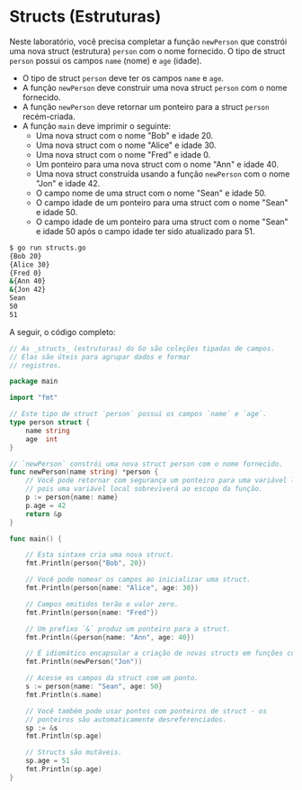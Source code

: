 # Structs (Estruturas)

Neste laboratório, você precisa completar a função `newPerson` que constrói uma nova struct (estrutura) `person` com o nome fornecido. O tipo de struct `person` possui os campos `name` (nome) e `age` (idade).

- O tipo de struct `person` deve ter os campos `name` e `age`.
- A função `newPerson` deve construir uma nova struct `person` com o nome fornecido.
- A função `newPerson` deve retornar um ponteiro para a struct `person` recém-criada.
- A função `main` deve imprimir o seguinte:
  - Uma nova struct com o nome "Bob" e idade 20.
  - Uma nova struct com o nome "Alice" e idade 30.
  - Uma nova struct com o nome "Fred" e idade 0.
  - Um ponteiro para uma nova struct com o nome "Ann" e idade 40.
  - Uma nova struct construída usando a função `newPerson` com o nome "Jon" e idade 42.
  - O campo nome de uma struct com o nome "Sean" e idade 50.
  - O campo idade de um ponteiro para uma struct com o nome "Sean" e idade 50.
  - O campo idade de um ponteiro para uma struct com o nome "Sean" e idade 50 após o campo idade ter sido atualizado para 51.

```sh
$ go run structs.go
{Bob 20}
{Alice 30}
{Fred 0}
&{Ann 40}
&{Jon 42}
Sean
50
51
```

A seguir, o código completo:

```go
// As _structs_ (estruturas) do Go são coleções tipadas de campos.
// Elas são úteis para agrupar dados e formar
// registros.

package main

import "fmt"

// Este tipo de struct `person` possui os campos `name` e `age`.
type person struct {
	name string
	age  int
}

// `newPerson` constrói uma nova struct person com o nome fornecido.
func newPerson(name string) *person {
	// Você pode retornar com segurança um ponteiro para uma variável local
	// pois uma variável local sobreviverá ao escopo da função.
	p := person{name: name}
	p.age = 42
	return &p
}

func main() {

	// Esta sintaxe cria uma nova struct.
	fmt.Println(person{"Bob", 20})

	// Você pode nomear os campos ao inicializar uma struct.
	fmt.Println(person{name: "Alice", age: 30})

	// Campos omitidos terão o valor zero.
	fmt.Println(person{name: "Fred"})

	// Um prefixo `&` produz um ponteiro para a struct.
	fmt.Println(&person{name: "Ann", age: 40})

	// É idiomático encapsular a criação de novas structs em funções construtoras
	fmt.Println(newPerson("Jon"))

	// Acesse os campos da struct com um ponto.
	s := person{name: "Sean", age: 50}
	fmt.Println(s.name)

	// Você também pode usar pontos com ponteiros de struct - os
	// ponteiros são automaticamente desreferenciados.
	sp := &s
	fmt.Println(sp.age)

	// Structs são mutáveis.
	sp.age = 51
	fmt.Println(sp.age)
}
```
